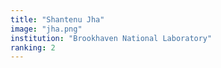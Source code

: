 ```yaml
---
title: "Shantenu Jha"
image: "jha.png"
institution: "Brookhaven National Laboratory"
ranking: 2
---
```


